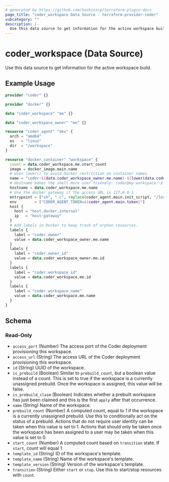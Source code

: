 ```yaml
---
# generated by https://github.com/hashicorp/terraform-plugin-docs
page_title: "coder_workspace Data Source - terraform-provider-coder"
subcategory: ""
description: |-
  Use this data source to get information for the active workspace build.
---
```


# coder_workspace (Data Source)

Use this data source to get information for the active workspace build.

## Example Usage

```terraform
provider "coder" {}

provider "docker" {}

data "coder_workspace" "me" {}

data "coder_workspace_owner" "me" {}

resource "coder_agent" "dev" {
  arch = "amd64"
  os   = "linux"
  dir  = "/workspace"
}

resource "docker_container" "workspace" {
  count = data.coder_workspace.me.start_count
  image = docker_image.main.name
  # Uses lower() to avoid Docker restriction on container names.
  name = "coder-${data.coder_workspace_owner.me.name}-${lower(data.coder_workspace.me.name)}"
  # Hostname makes the shell more user friendly: coder@my-workspace:~$
  hostname = data.coder_workspace.me.name
  # Use the docker gateway if the access URL is 127.0.0.1
  entrypoint = ["sh", "-c", replace(coder_agent.main.init_script, "/localhost|127\\.0\\.0\\.1/", "host.docker.internal")]
  env        = ["CODER_AGENT_TOKEN=${coder_agent.main.token}"]
  host {
    host = "host.docker.internal"
    ip   = "host-gateway"
  }
  # Add labels in Docker to keep track of orphan resources.
  labels {
    label = "coder.owner"
    value = data.coder_workspace_owner.me.name
  }
  labels {
    label = "coder.owner_id"
    value = data.coder_workspace_owner.me.id
  }
  labels {
    label = "coder.workspace_id"
    value = data.coder_workspace.me.id
  }
  labels {
    label = "coder.workspace_name"
    value = data.coder_workspace.me.name
  }
}
```

<!-- schema generated by tfplugindocs -->
## Schema

### Read-Only

- `access_port` (Number) The access port of the Coder deployment provisioning this workspace.
- `access_url` (String) The access URL of the Coder deployment provisioning this workspace.
- `id` (String) UUID of the workspace.
- `is_prebuild` (Boolean) Similar to `prebuild_count`, but a boolean value instead of a count. This is set to true if the workspace is a currently unassigned prebuild. Once the workspace is assigned, this value will be false.
- `is_prebuild_claim` (Boolean) Indicates whether a prebuilt workspace has just been claimed and this is the first `apply` after that occurrence.
- `name` (String) Name of the workspace.
- `prebuild_count` (Number) A computed count, equal to 1 if the workspace is a currently unassigned prebuild. Use this to conditionally act on the status of a prebuild. Actions that do not require user identity can be taken when this value is set to 1. Actions that should only be taken once the workspace has been assigned to a user may be taken when this value is set to 0.
- `start_count` (Number) A computed count based on `transition` state. If `start`, count will equal 1.
- `template_id` (String) ID of the workspace's template.
- `template_name` (String) Name of the workspace's template.
- `template_version` (String) Version of the workspace's template.
- `transition` (String) Either `start` or `stop`. Use this to start/stop resources with `count`.
